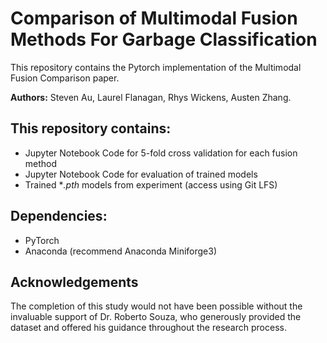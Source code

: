 # Comparison of Multimodal Fusion Methods For Garbage Classification

This repository contains the Pytorch implementation of the Multimodal Fusion Comparison paper.

**Authors:** Steven Au, Laurel Flanagan, Rhys Wickens, Austen Zhang.

## This repository contains:
- Jupyter Notebook Code for 5-fold cross validation for each fusion method
- Jupyter Notebook Code for evaluation of trained models
- Trained **.pth* models from experiment (access using Git LFS)

## Dependencies:
- PyTorch
- Anaconda (recommend Anaconda Miniforge3)

## Acknowledgements
The completion of this study would not have been possible without the invaluable support of Dr. Roberto Souza, who generously provided the dataset and offered his guidance throughout the research process.
